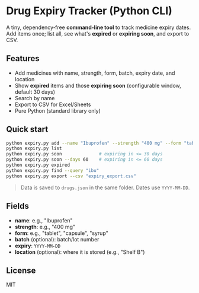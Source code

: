 # Drug Expiry Tracker (Python CLI)

A tiny, dependency‑free **command‑line tool** to track medicine expiry dates. Add items once; list all, see what's **expired** or **expiring soon**, and export to CSV.

## Features
- Add medicines with name, strength, form, batch, expiry date, and location
- Show **expired** items and those **expiring soon** (configurable window, default 30 days)
- Search by name
- Export to CSV for Excel/Sheets
- Pure Python (standard library only)

## Quick start
```bash
python expiry.py add --name "Ibuprofen" --strength "400 mg" --form "tablet" --batch "B123" --expiry 2026-12-31 --location "Shelf B"
python expiry.py list
python expiry.py soon              # expiring in <= 30 days
python expiry.py soon --days 60    # expiring in <= 60 days
python expiry.py expired
python expiry.py find --query "ibu"
python expiry.py export --csv "expiry_export.csv"
```

> Data is saved to `drugs.json` in the same folder. Dates use `YYYY-MM-DD`.

## Fields
- **name**: e.g., "Ibuprofen"
- **strength**: e.g., "400 mg"
- **form**: e.g., "tablet", "capsule", "syrup"
- **batch** (optional): batch/lot number
- **expiry**: `YYYY-MM-DD`
- **location** (optional): where it is stored (e.g., "Shelf B")

## License
MIT
